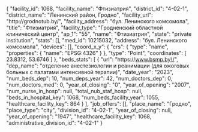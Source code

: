 {
    "facility_id": 1068,
    "facility_name": "Фтизиатрия",
    "district_id": "4-02-1",
    "district_name": "Ленинский район, Гродно",
    "facility_url": "http:\/\/grodnotub.by\/",
    "facility_address": "бул. Ленинского комсомола",
    "title": "Фтизиатрия",
    "facility_type": "Гродненский областной клинический центр",
    "ap_1": "55",
    "name": "Фтизиатрия",
    "state": "private institution",
    "stats": [],
    "med_id": 10215032,
    "address": "бул. Ленинского комсомола",
    "devices": [],
    "coord_x_y": {
        "crs": {
            "type": "name",
            "properties": {
                "name": "EPSG:4326"
            }
        },
        "type": "Point",
        "coordinates": [
            23.8312,
            53.6746
        ]
    },
    "beds_stats": [
        {
            "url": "https:\/\/www.bsmp.by\/",
            "dep_name": "отделение анестезиологии и реанимации (для ожоговых больных с палатами интенсивной терапии)",
            "date_year": "2023",
            "num_beds_dep": 10,
            "num_deps_year": 42,
            "num_doctors_dep": 0,
            "num_doctors_med": 0,
            "year_of_closing": "0",
            "year_of_opening": "2007",
            "num_nurse_in_hosp": null,
            "total_nub_staf_hosp": null,
            "beds_in_hospital_key": 1068,
            "num_beds_facility_year": 1055,
            "healthcare_facility_key": 864
        }
    ],
    "job_offers": [],
    "place_name": "Гродно",
    "place_type": "city",
    "division_id": "4-02-1",
    "year_of_closing": null,
    "year_of_opening": "1947",
    "healthcare_facility_key": 1068,
    "administrative_division_id": "4-02-1"
}